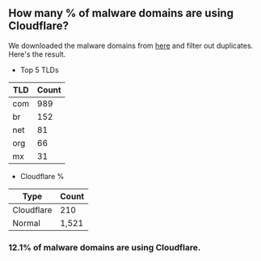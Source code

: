 ## How many % of malware domains are using Cloudflare?


We downloaded the malware domains from [here](https://urlhaus.abuse.ch) and filter out duplicates.
Here's the result.


[//]: # (start replacement)


- Top 5 TLDs

| TLD | Count |
| --- | --- |
| com | 989 |
| br | 152 |
| net | 81 |
| org | 66 |
| mx | 31 |


- Cloudflare %

| Type | Count |
| --- | --- |
| Cloudflare | 210 |
| Normal | 1,521 |


### 12.1% of malware domains are using Cloudflare.